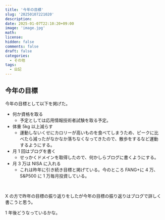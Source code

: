 ```yaml
---
title: '今年の目標'
slug: '20250107221020'
description:
date: 2025-01-07T22:10:20+09:00
image: 'image.jpg'
math:
license:
hidden: false
comments: false
draft: false
categories:
  - その他
tags:
  - 日記
---
```


## 今年の目標

今年の目標として以下を掲げた。

- 何か資格を取る
  - 予定としては応用情報技術者試験を取る予定。
- 体重 5kg 以上減らす
  - 運動しないくせにカロリーが高いものを食べてしまうため、ピークに比べたら減ったがなかなか落ちなくなってきたので、散歩をするなど運動するようにする。
- 月 1 回はブログを書く
  - せっかくドメインを取得したので、何かしらブログに書くようにする。
- 月 3 万は NISA に入れる
  - これは昨年に引き続き目標と掲げている。今のところ FANG+に 4 万、S&P500 に 1 万毎月投資している。

&nbsp;
&nbsp;

X の方で昨年の目標の振り返りをしたが今年の目標の振り返りはブログで詳しく書こうと思う。

1 年後どうなっているかな。
